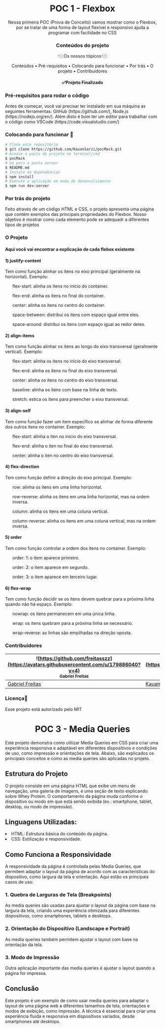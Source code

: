 <h1 align="center">POC 1 - Flexbox</h1> 

<p align="center">Nessa primeira POC (Prova de Conceito) vamos mostrar como o Flexbox, por se tratar de uma forma de layout flexivel e responsivo ajuda a programar com facilidade no CSS</p>

<h3 align="center">Conteúdos do projeto</h3> 
<p align="center">👇🏼Os nossos tópicos👇🏼</p>
<p align="center">
 <a>Conteúdos</a> •
 <a>Pré-requisitos</a> • 
 <a>Colocando para funcionar</a> • 
 <a>Por trás</a> • 
 <a>O projeto</a> • 
 <a>Contribuidores</a>
</p>

<h4 align="center"> 
	✅Projeto Finalizado
</h4>

<h3 align="left">Pré-requisitos para rodar o código</h3> 
Antes de começar, você vai precisar ter instalado em sua máquina as seguintes ferramentas:
GitHub (https://github.com/), Node.js (https://nodejs.org/en/). 
Além disto é bom ter um editor para trabalhar com o código como VSCode (https://code.visualstudio.com/)


<h3 align="left">Colocando para funcionar 🎲</h3> 

```bash
# Clone este repositório
$ git clone https://github.com/KauanSarzi/pocMack.git
# Acesse a pasta do projeto no terminal/cmd
$ pocMack
# Vá para a pasta server
$ README.md
# Instale as dependências
$ npm install
# Execute a aplicação em modo de desenvolvimento
$ npm run dev:server

```
<h3 align="left">Por trás do projeto</h3>
<p>Feito através de um código HTML e CSS, o projeto apresenta uma página que contém exemplos das principais propriedades do Flexbox. Nosso objetivo é mostrar como cada elemento pode se adequadr a diferentes tipos de projetos </p>

<h3 align="left">O Projeto</h3>
<h4 align="left">Aqui você vai encontrar a explicação de cada flebox existente</h4>
<h4>1) justify-content</h4>
<p>Tem como função alinhar os itens no eixo principal (geralmente na horizontal). Exemplo:</p>
	<ol>flex-start: alinha os itens no início do container.</ol>
 	<ol>flex-end: alinha os itens no final do container.</ol>
  	<ol>center: alinha os itens no centro do container.</ol>
   	<ol>space-between: distribui os itens com espaço igual entre eles.</ol>
    	<ol>space-around: distribui os itens com espaço igual ao redor deles.</ol>
<h4>2) align-items</h4>
<p>Tem como função alinhar os itens ao longo do eixo transversal (geralmente vertical). Exemplo:</p>
	<ol>flex-start: alinha os itens no início do eixo transversal.</ol>
 	<ol>flex-end: alinha os itens no final do eixo transversal.</ol>
  	<ol>center: alinha os itens no centro do eixo transversal.</ol>
   	<ol>baseline: alinha os itens com base na linha de texto.</ol>
    	<ol>stretch: estica os itens para preencher o eixo transversal.</ol>
<h4>3) align-self</h4>
<p>Tem como função fazer um item específico se alinhar de forma diferente dos outros itens no container. Exemplo:</p>
	<ol>flex-start: alinha o iten no início do eixo transversal.</ol>
 	<ol>flex-end: alinha o iten no final do eixo transversal.</ol>
  	<ol>center: alinha o iten no centro do eixo transversal.</ol>
<h4>4) flex-direction</h4>
<p>Tem como função definir a direção do eixo principal. Exemplo:</p>
	<ol>row: alinha os itens em uma linha horizontal.</ol>
 	<ol>row-reverse: alinha os itens em uma linha horizontal, mas na ordem inversa.</ol>
  	<ol>column: alinha os itens em uma coluna vertical.</ol>
   	<ol>column-reverse: alinha os itens em uma coluna vertical, mas na ordem inversa.</ol>
<h4>5) order</h4>
<p>Tem como função controlar a ordem dos itens no container. Exemplo:</p>
	<ol>order: 1: o item aparece primeiro.</ol>
 	<ol>order: 2: o item aparece em segundo.</ol>
  	<ol>order: 3: o item aparece em terceiro lugar.</ol>
<h4>6) flex-wrap</h4>
<p>Tem como função decidir se os itens devem quebrar para a próxima linha quando não há espaço. Exemplo:</p>
	<ol>nowrap: os itens permanecem em uma única linha.</ol>
 	<ol>wrap: os itens quebram para a próxima linha se necessário.</ol>
  	<ol>wrap-reverse: as linhas são empilhadas na direção oposta.</ol>

<h3>Contribuidores</h3>


![https://github.com/freitasszz](https://avatars.githubusercontent.com/u/179886040?v=4) <br> <sub> Gabriel Freitas </sub> | ![https://github.com/KauanSarzi](https://avatars.githubusercontent.com/u/179622009?v=4) <br> <sub> Kauan Sarzi </sub> | ![https://github.com/Liminha300](https://avatars.githubusercontent.com/u/179885175?v=4) <br> <sub> Ricardo Kawamuro </sub> |
| --- | --- | --- |
| [Gabriel Freitas](https://github.com/freitasszz) | [Kauan Sarzi](https://github.com/KauanSarzi) | [Ricardo Kauamuro](https://github.com/Liminha300) | 

<h3>Licença📝</h3>
Esse projeto está autorizado pelo MIT

<h1 align="center">POC 3 - Media Queries</h1>

<p>Este projeto demonstra como utilizar Media Queries em CSS para criar uma experiência responsiva e adaptável em diferentes dispositivos e condições de uso, como impressão e orientações de tela. Abaixo, são explicados os principais conceitos e como as media queries são aplicadas no projeto.</p>

<h2>Estrutura do Projeto</h2>
<p>O projeto consiste em uma página HTML que exibe um menu de navegação, uma galeria de imagens, e uma seção de texto explicando sobre Whey Protein. O comportamento da página muda conforme o dispositivo ou modo em que está sendo exibida (ex.: smartphone, tablet, desktop, ou modo de impressão).</p>

<h2>Linguagens Utilizadas:</h2>

<li>HTML: Estrutura básica do conteúdo da página.</li>
<li>CSS: Estilização e responsividade.</li>

<h2>Como Funciona a Responsividade</h2>
<p>A responsividade da página é controlada pelas Media Queries, que permitem adaptar o layout da página de acordo com as características do dispositivo, como largura da tela e orientação. Aqui estão os principais casos de uso:</p>

<h3>1. Quebra de Larguras de Tela (Breakpoints)</h3>
<p>As media queries são usadas para ajustar o layout da página com base na largura da tela, criando uma experiência otimizada para diferentes dispositivos, como smartphones, tablets e desktops.</p>

<h3>2. Orientação do Dispositivo (Landscape e Portrait)</h3>
<p>As media queries também permitem ajustar o layout com base na orientação da tela.</p>

<h3>3. Modo de Impressão</h3>
<p>Outra aplicação importante das media queries é ajustar o layout quando a página for impressa.</p>

<h2>Conclusão</h2>
<p>Este projeto é um exemplo de como usar media queries para adaptar o layout de uma página web a diferentes tamanhos de tela, orientações e modos de exibição, como impressão. A técnica é essencial para criar uma experiência fluida e responsiva em dispositivos variados, desde smartphones até desktops.</p>



